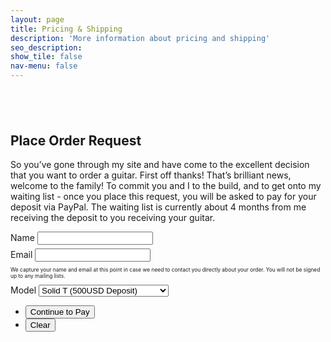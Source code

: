 ```yaml
---
layout: page
title: Pricing & Shipping
description: 'More information about pricing and shipping'
seo_description:
show_tile: false
nav-menu: false
---
```


<!-- Main -->
<div id="main" class="alt">



<!-- Intro -->
<section>
	<div class="inner">
		<section style="margin-top: 6em">
			<h2>Place Order Request</h2>
			<p>So you’ve gone through my site and have come to the excellent decision that you want to order a guitar. First off thanks! That’s brilliant news, welcome to the family! To commit you and I to the build, and to get onto my waiting list - once you place this request, you will be asked to pay for your deposit via PayPal. The waiting list is currently about 4 months from me receiving the deposit to you receiving your guitar.</p> 
			<script type="text/javascript">window.onload = function(){location.href=document.getElementById("selectbox").value;}
			</script>
			<form action="https://liveformhq.com/form/0a425dcc-82fa-4f2d-b1aa-7495349eedbc" method="post">
				<div class="field half first" style="margin-bottom: 0.4em">
					<label for="name">Name</label>
					<input type="text" name="name" id="name" />
				</div>
				<div class="field half" style="margin-bottom: 0.4em">
					<label for="email">Email</label>
					<input type="text" name="_replyto" id="email" />
				</div>
				<p style="font-size:0.6em">We capture your name and email at this point in case we need to contact you directly about your order. You will not be signed up to any mailing lists.</p>
				<div class="field">
					<label for="guitarmodel">Model</label>
					<select name="guitarmodel" id="guitarmodel">
						<option value="{{ 'checkout/solid-t' | relative_url}}">Solid T (500USD Deposit)</option>
						<option value="{{ 'checkout/hollow-t' | relative_url}}">Hollow T (600USD Deposit)</option>
						<option value="{{ 'checkout/offset' | relative_url}}">Moar Offset (700USD Deposit)</option>
						<option value="{{ 'checkout/solid-bass' | relative_url}}">Solid Bass (700USD Deposit)</option>
						<option value="{{ 'checkout/hollow-bass' | relative_url}}">Hollow Bass (800USD Deposit)</option>
						<option value="{{ 'checkout/wayfair' | relative_url}}">Wayfair (1000USD Deposit)</option>
					</select>
				</div>
				<input type="hidden" value="{{ '/' | relative_url}}" name="_redirect" />
				<ul class="actions">
					<li><input type="submit" value="Continue to Pay" class="special" onClick="window.open(guitarmodel.value,'newtab')"/></li>
					<li><input type="reset" value="Clear" /></li>
				</ul>
			</form>	
		</section>
	</div>
</section>

